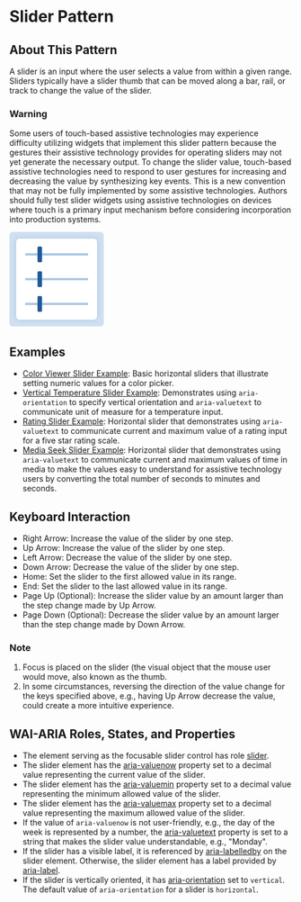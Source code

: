 ﻿---
source: https://www.w3.org/WAI/ARIA/apg/patterns/slider/

---
# Slider Pattern

## About This Pattern

A slider is an input where the user selects a value from within a given range. Sliders typically have a slider thumb that can be moved along a bar, rail, or track to change the value of the slider.

### Warning

Some users of touch-based assistive technologies may experience difficulty utilizing widgets that implement this slider pattern because the gestures their assistive technology provides for operating sliders may not yet generate the necessary output. To change the slider value, touch-based assistive technologies need to respond to user gestures for increasing and decreasing the value by synthesizing key events. This is a new convention that may not be fully implemented by some assistive technologies. Authors should fully test slider widgets using assistive technologies on devices where touch is a primary input mechanism before considering incorporation into production systems.

![](images/slider.svg)

## Examples

-   [Color Viewer Slider Example](slider-color-viewer.example.md): Basic horizontal sliders that illustrate setting numeric values for a color picker.
-   [Vertical Temperature Slider Example](slider-temperature.example.md): Demonstrates using  `aria-orientation`  to specify vertical orientation and  `aria-valuetext`  to communicate unit of measure for a temperature input.
-   [Rating Slider Example](slider-rating.example.md): Horizontal slider that demonstrates using  `aria-valuetext`  to communicate current and maximum value of a rating input for a five star rating scale.
-   [Media Seek Slider Example](slider-seek.example.md): Horizontal slider that demonstrates using  `aria-valuetext`  to communicate current and maximum values of time in media to make the values easy to understand for assistive technology users by converting the total number of seconds to minutes and seconds.

## Keyboard Interaction

-   Right Arrow: Increase the value of the slider by one step.
-   Up Arrow: Increase the value of the slider by one step.
-   Left Arrow: Decrease the value of the slider by one step.
-   Down Arrow: Decrease the value of the slider by one step.
-   Home: Set the slider to the first allowed value in its range.
-   End: Set the slider to the last allowed value in its range.
-   Page Up  (Optional): Increase the slider value by an amount larger than the step change made by  Up Arrow.
-   Page Down  (Optional): Decrease the slider value by an amount larger than the step change made by  Down Arrow.

### Note

1.  Focus is placed on the slider (the visual object that the mouse user would move, also known as the thumb.
2.  In some circumstances, reversing the direction of the value change for the keys specified above, e.g., having  Up Arrow  decrease the value, could create a more intuitive experience.

## WAI-ARIA Roles, States, and Properties

-   The element serving as the focusable slider control has role  [slider](https://w3c.github.io/aria/#slider).
-   The slider element has the  [aria-valuenow](https://w3c.github.io/aria/#aria-valuenow)  property set to a decimal value representing the current value of the slider.
-   The slider element has the  [aria-valuemin](https://w3c.github.io/aria/#aria-valuemin)  property set to a decimal value representing the minimum allowed value of the slider.
-   The slider element has the  [aria-valuemax](https://w3c.github.io/aria/#aria-valuemax)  property set to a decimal value representing the maximum allowed value of the slider.
-   If the value of  `aria-valuenow`  is not user-friendly, e.g., the day of the week is represented by a number, the  [aria-valuetext](https://w3c.github.io/aria/#aria-valuetext)  property is set to a string that makes the slider value understandable, e.g., "Monday".
-   If the slider has a visible label, it is referenced by  [aria-labelledby](https://w3c.github.io/aria/#aria-labelledby)  on the slider element. Otherwise, the slider element has a label provided by  [aria-label](https://w3c.github.io/aria/#aria-label).
-   If the slider is vertically oriented, it has  [aria-orientation](https://w3c.github.io/aria/#aria-orientation)  set to  `vertical`. The default value of  `aria-orientation`  for a slider is  `horizontal`.

